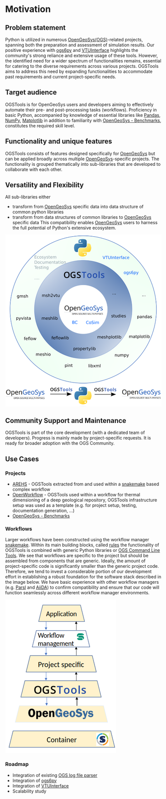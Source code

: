 # Motivation

## Problem statement

Python is utilized in numerous [OpenGeoSys(OGS)](https://www.opengeosys.org)-related projects, spanning both the preparation and assessment of simulation results. Our positive experience with [ogs6py](https://github.com/ufz/ogs6py) and [VTUInterface](https://github.com/ufz/vtuinterface) highlights the community's strong reliance and extensive usage of these tools. However, the identified need for a wider spectrum of functionalities remains, essential for catering to the diverse requirements across various projects. OGSTools aims to address this need by expanding functionalities to accommodate past requirements and current project-specific needs.

## Target audience

OGSTools is for OpenGeoSys users and developers aiming to effectively automate their pre- and post-processing tasks (workflows). Proficiency in basic Python, accompanied by knowledge of essential libraries like [Pandas](https://pandas.pydata.org/), [NumPy](https://numpy.org/), [Matplotlib](https://matplotlib.org/) in addition to familiarity with [OpenGeoSys - Benchmarks](https://www.opengeosys.org/docs/benchmarks/), constitutes the required skill level.

## Functionality and unique features

OGSTools consists of features designed specifically for [OpenGeoSys](https://www.opengeosys.org) but can be applied broadly across multiple [OpenGeoSys](https://www.opengeosys.org)-specific projects. The functionality is grouped  thematically into sub-libraries that are developed to collaborate with each other.

## Versatility and Flexibility

All sub-libraries either

- transform from [OpenGeoSys](https://www.opengeosys.org) specific data into data structure of common python libraries
- transform from data structures of common libraries to [OpenGeoSys](https://www.opengeosys.org) specific data
  This compatibility enables [OpenGeoSys](https://www.opengeosys.org) users to harness the full potential of Python's extensive ecosystem.

![](concept_ogstools.png)

## Community Support and Maintenance

OGSTools is part of the core development (with a dedicated team of developers). Progress is mainly made by project-specific requests. It is ready for broader adoption with the OGS Community.

## Use Cases

### Projects

- [AREHS](https://www.ufz.de/index.php?en=47155) - OGSTools extracted from and used within a [snakemake](https://snakemake.readthedocs.io) based complex workflow
- [OpenWorkflow](https://www.ufz.de/index.php?en=48378) - OGSTools used within a workflow for thermal dimensioning of a deep geological repository, OGSTools infrastructure setup was used as a template (e.g. for project setup, testing, documentation generation, ...)
- [OpenGeoSys - Benchmarks](https://www.opengeosys.org/docs/benchmarks/)

### Workflows

Larger workflows have been constructed using the workflow manager [snakemake](https://snakemake.readthedocs.io). Within its main building blocks, called [rules](https://snakemake.readthedocs.io/en/stable/snakefiles/rules.html) the functionality of OGSTools is combined with generic Python libraries or [OGS Command Line Tools](https://www.opengeosys.org/docs/tools/getting-started/overview/). We see that workflows are specific to the project but should be assembled from components that are generic. Ideally, the amount of project-specific code is significantly smaller than the generic project code. Therefore, we tend to invest a considerable portion of our development effort in establishing a robust foundation for the software stack described in the image below. We have basic experience with other workflow managers (e.g. [Parsl](https://parsl-project.org/) and [AiiDA](https://www.aiida.net/)) to confirm compatibility and ensure that our code will function seamlessly across different workflow manager environments.

![](architecture_projects.png)

### Roadmap

- Integration of existing [OGS log file parser](https://github.com/joergbuchwald/ogs6py/tree/master/ogs6py/log_parser)
- Integration of [ogs6py](https://github.com/ufz/ogs6py)
- Integration of [VTUInterface](https://github.com/ufz/vtuinterface)
- Scalability study

